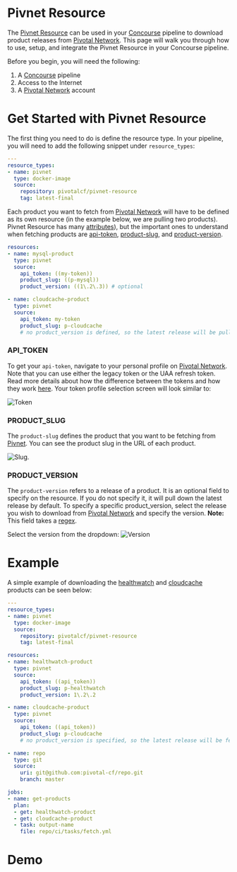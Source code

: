 # Pivnet Resource

The [Pivnet Resource](https://github.com/pivotal-cf/pivnet-resource) can be used in your [Concourse](https://concourse-ci.org/) pipeline to download product releases from [Pivotal Network](https://network.pivotal.io/). This page will walk you through how to use, setup, and integrate the Pivnet Resource in your Concourse pipeline.

Before you begin, you will need the following:

1. A [Concourse](https://concourse-ci.org/) pipeline
2. Access to the Internet
3. A [Pivotal Network](https://network.pivotal.io) account


# Get Started with Pivnet Resource

The first thing you need to do is define the resource type. In your pipeline, you will need to add the following snippet under `resource_types`:

```yaml
---
resource_types:
- name: pivnet
  type: docker-image
  source:
    repository: pivotalcf/pivnet-resource
    tag: latest-final
```


Each product you want to fetch from [Pivotal Network](https://network.pivotal.io) will have to be defined as its own resource (in the example below, we are pulling two products). Pivnet Resource has many [attributes](https://github.com/pivotal-cf/pivnet-resource)), but the important ones to understand when fetching products are [api-token](#api_token), [product-slug](#product_slug), and [product-version](#product_version). 


```yaml
resources:
- name: mysql-product
  type: pivnet
  source:
    api_token: ((my-token))
    product_slug: ((p-mysql))
    product_version: ((1\.2\.3)) # optional

- name: cloudcache-product
  type: pivnet
  source:
    api_token: my-token
    product_slug: p-cloudcache 
    # no product_version is defined, so the latest release will be pulled
```



### API_TOKEN
To get your `api-token`, navigate to your personal profile on [Pivotal Network](https://network.pivotal.io). Note that you can use either the legacy token or the UAA refresh token. Read more details about how the difference between the tokens and how they work [here](https://network.pivotal.io/docs/api#how-to-authenticate). Your token profile selection screen will look similar to:

![Token](https://raw.githubusercontent.com/pivotal-cf/pivnet-resource-page.github.io/master/pivnet-profile.png)



### PRODUCT_SLUG
The `product-slug` defines the product that you want to be fetching from [Pivnet](https://network.pivotal.io). You can see the product slug in the URL of each product.

![Slug](https://s3.amazonaws.com/pivnet-resource-page/pivnet-product-slug.png). 



### PRODUCT_VERSION
The `product-version` refers to a release of a product. It is an optional field to specify on the resource. If you do not specify it, it will pull down the latest release  by default. To specify a specific product_version, select the release you wish to download from [Pivotal Network](https://network.pivotal.io) and specify the version. **Note:** This field takes a [regex](https://en.wikipedia.org/wiki/Regular_expression).

Select the version from the dropdown:
![Version](https://s3.amazonaws.com/pivnet-resource-page/pivnet-product-version.png)


# Example

A simple example of downloading the [healthwatch](https://network.pivotal.io/products/p-healthwatch/) and [cloudcache](https://network.pivotal.io/products/p-cloudcache/) products can be seen below:

```yaml
---
resource_types:
- name: pivnet
  type: docker-image
  source:
    repository: pivotalcf/pivnet-resource
    tag: latest-final

resources:
- name: healthwatch-product
  type: pivnet
  source:
    api_token: ((api_token))
    product_slug: p-healthwatch
    product_version: 1\.2\.2

- name: cloudcache-product
  type: pivnet
  source:
    api_token: ((api_token))
    product_slug: p-cloudcache
    # no product_version is specified, so the latest release will be fetched

- name: repo
  type: git
  source:
    uri: git@github.com:pivotal-cf/repo.git
    branch: master

jobs:
- name: get-products
  plan:
  - get: healthwatch-product
  - get: cloudcache-product
  - task: output-name
    file: repo/ci/tasks/fetch.yml
```


# Demo






